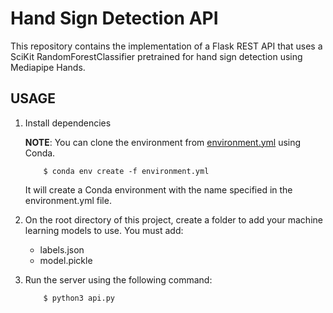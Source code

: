 # Hand Sign Detection API

This repository contains the implementation of a Flask REST API that uses a SciKit RandomForestClassifier pretrained for hand sign detection using Mediapipe Hands.

## USAGE

1. Install dependencies

	**NOTE**: You can clone the environment from [environment.yml](https://github.com/danimr99/hand-sign-detection-api/blob/main/environment.yml) using Conda.

  	```console
		$ conda env create -f environment.yml
	```

  	It will create a Conda environment with the name specified in the environment.yml file.
	
2. On the root directory of this project, create a folder to add your machine learning models to use.
  You must add:
    - labels.json
    - model.pickle

3. Run the server using the following command:

  	```console
		$ python3 api.py
	```
